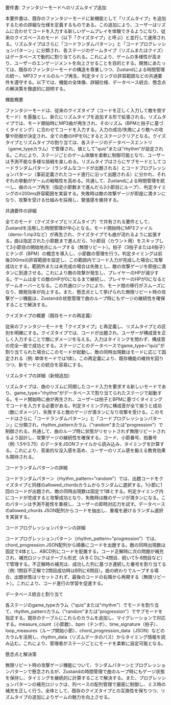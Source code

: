 要件書: ファンタジーモードへのリズムタイプ追加

本要件書は、既存のファンタジーモードに新機能として「リズムタイプ」を追加するための詳細な仕様を定義するものである。この追加により、ユーザーはリズムに合わせてコードを入力する新しいゲームプレイを体験できるようになり、従来のクイズベースのモード（以下「クイズタイプ」と呼ぶ）と並行して運用される。リズムタイプはさらに「コードランダムパターン」と「コードプログレッションパターン」に分類され、各ステージのゲームタイプ（リズムまたはクイズ）はデータベースで動的に割り当てられる。これにより、ゲームの多様性が高まり、ユーザーのエンゲージメントを向上させることを目的とする。開発にあたっては、既存のファンタジーモードの構造を尊重しつつ、Zustandによる時間管理の統一、MP3ファイルのループ再生、判定タイミングの許容範囲などの共通要件を遵守する。以下では、機能の全体像、詳細仕様、データベース統合、懸念点の解決策を徹底的に説明する。

機能概要

ファンタジーモードは、従来のクイズタイプ（コードを正しく入力して敵を倒すモード）を基盤とし、新たにリズムタイプを追加する形で拡張される。リズムタイプでは、モード開始時にMP3曲が再生され、そのリズム（BPMと拍子に基づくタイミング）に合わせてコードを入力する。入力の成功/失敗により敵への攻撃や防御が決定され、全ての敵のHPを0にするとステージクリアとなる。クイズタイプとリズムタイプの割り当ては、各ステージのデータベースエントリ（game_typeカラム）で管理され、値として"quiz"または"rhythm"が設定される。これにより、ステージごとのゲーム体験を柔軟に制御可能となり、ユーザーは予測不能な多様な挑戦を楽しめる。リズムタイプはさらにサブモードとしてコードランダムパターン（ランダムなコードが出題される）とコードプログレッションパターン（事前定義されたコード進行に沿って出題される）に分かれ、それぞれの挙動がゲームの戦略性を高める。共通して、Zustandによる時間管理を統一し、曲のループ再生（指定小節数まで進んだら2小節目にループ）、判定タイミングの±200ms許容範囲を実装する。失敗時は敵の攻撃ゲージが即座に満タンになり、攻撃を受ける仕組みを採用し、緊張感を維持する。

共通要件の詳細

全てのモード（クイズタイプとリズムタイプ）で共有される要件として、Zustandを活用した時間管理が中心となる。モード開始時にMP3ファイル（demo-1.mp3など）が再生され、クイズタイプでも曲が流れるように拡張する。曲は指定された小節数まで進んだら、1小節目（カウント用）をスキップして2小節目の開始地点にループする（無限リピート）。拍子（3拍子または4拍子）とテンポ（BPM）の概念を導入し、小節数の管理を行う。判定タイミングは前後200msの許容範囲を設定し、この範囲内でコード入力が完成した場合に攻撃成功とする。範囲外または未完成の場合は失敗とし、敵の攻撃ゲージを即座に満タンに到達させる。これにより敵の攻撃が発生し、プレイヤーのHPが減少する。ゲームは全ての敵のHPが0になるまで継続し、プレイヤーのHPが0になるとゲームオーバーとなる。この共通ロジックにより、モード間の移行がスムーズになり、開発効率が向上する。また、懸念点として挙げられた無限リピート時の攻撃ゲージ機能は、Zustandの状態管理で曲のループ時にもゲージの継続性を確保することで解決する。

クイズタイプの概要（既存モードの再定義）

従来のファンタジーモードを「クイズタイプ」と再定義し、リズムタイプとの区別を明確にする。クイズタイプでは、コードが出題され、ユーザーが構成音を正しく入力することで敵にダメージを与える。入力はタイミングを問わず、構成音の完全一致で成功とする。ステージごとのデータベースでgame_type="quiz"が割り当てられた場合にこのモードが起動し、敵の同時出現数はモードに応じて固定される（例: 単体モードでは1体）。この再定義により、既存機能の維持を図りつつ、新モードとの統合を容易にする。

リズムタイプの詳細（新規追加）

リズムタイプは、曲のリズムに同期したコード入力を要求する新しいモードであり、game_type="rhythm"がデータベースで割り当てられたステージで起動する。モード開始時に曲が再生され、ユーザーは拍子とBPMに基づくタイミングでコードを入力する必要がある。判定タイミング内に構成音が全て揃うと成功（敵にダメージ）、失敗すると敵のゲージが満タンになり攻撃を受ける。このモードはさらに「コードランダムパターン」と「コードプログレッションパターン」に分類され、rhythm_patternカラム（"random"または"progression"）で制御される。共通して、曲のループ時に状態がリセットされず無限リピートされるよう設計し、攻撃ゲージの継続性を確保する。コード、小節番号、拍番号（例: 1.5や3.75）のデータをJSONファイルから読み込み、タイミングを計算する。これにより、音楽的な没入感を高め、ユーザーのリズム感を鍛える教育効果も期待される。

コードランダムパターンの詳細

コードランダムパターン（rhythm_pattern="random"）では、出題コードをクイズタイプと同様のallowed_chordsカラムからランダムに選択する。1小節に1回のコードが出題され、敵の同時出現数は固定で1体とする。判定タイミング内にコードが完成すると攻撃成功となり、失敗時は敵のゲージが満タンになる。このパターンは予測不能性を重視し、ユーザーの即時対応力を試す。データベースのallowed_chords JSON配列からコードを抽出し、重複を避けるランダム選択を実装する。

コードプログレッションパターンの詳細

コードプログレッションパターン（rhythm_pattern="progression"）では、chord_progression JSON配列から順番にコードを出題する。敵の同時出現数は固定で4体とし、ABCD列にコードを配置する。コード正解時に次の問題が補充され、補充ロジックはテーブル形式（A B C Dに1-4問目、続いて5-8問目など）で管理する。不正解時の補充は、成功した列に基づき連続した番号を割り当てる（例: 1問目不正解で2問目成功時はB列に6問目）。曲の終わりでループする場合、出題状態はリセットされず、最後のコードの右隣から再開する（無限リピート）。これにより、コード進行の学習を促進する。

データベース統合と割り当て

各ステージのgame_typeカラム（"quiz"または"rhythm"）でモードを割り当て、rhythm_patternカラム（"random"または"progression"）でサブモードを指定する。既存のテーブルにこれらのカラムを追加し、マイグレーションで対応する。measure_count（小節数）、bpm（テンポ）、time_signature（拍子）、loop_measures（ループ開始小節）、chord_progression_data（JSON）などのカラムを活用し、rhythm_data（リズムデータのパス）からタイミング情報を読み込む。これにより、管理者がステージごとにモードを柔軟に設定可能となる。

懸念点と解決策

無限リピート時の攻撃ゲージ機能について、ランダムパターンとプログレッションパターンで懸念されるが、Zustandの時間管理で曲のループ時にもゲージ状態を保持し、タイミングを継続的に計算することで解決する。また、プログレッションパターンの補充ロジックは、列ベースの配列管理で厳密に制御し、ミス時の補充を正しく行う。全体として、既存のクイズタイプとの互換性を保ちつつ、リズムタイプの追加によりゲームの魅力を向上させる。